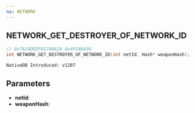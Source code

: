 ```yaml
---
ns: NETWORK
---
```

## NETWORK_GET_DESTROYER_OF_NETWORK_ID

```c
// 0x7A1ADEEF01740A24 0x4FCA6436
int NETWORK_GET_DESTROYER_OF_NETWORK_ID(int netId, Hash* weaponHash);
```

```
NativeDB Introduced: v1207
```

## Parameters
* **netId**:
* **weaponHash**:
